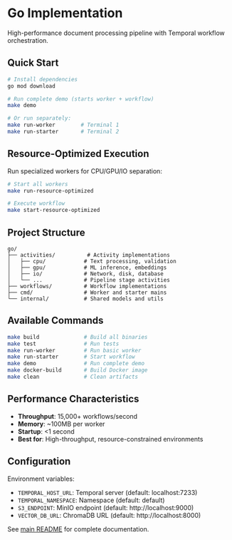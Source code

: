 # Go Implementation

High-performance document processing pipeline with Temporal workflow orchestration.

## Quick Start

```bash
# Install dependencies
go mod download

# Run complete demo (starts worker + workflow)
make demo

# Or run separately:
make run-worker        # Terminal 1
make run-starter       # Terminal 2
```

## Resource-Optimized Execution

Run specialized workers for CPU/GPU/IO separation:

```bash
# Start all workers
make run-resource-optimized

# Execute workflow
make start-resource-optimized
```

## Project Structure

```
go/
├── activities/          # Activity implementations
│   ├── cpu/            # Text processing, validation
│   ├── gpu/            # ML inference, embeddings
│   ├── io/             # Network, disk, database
│   └── ...             # Pipeline stage activities
├── workflows/          # Workflow implementations
├── cmd/                # Worker and starter mains
└── internal/           # Shared models and utils
```

## Available Commands

```bash
make build              # Build all binaries
make test               # Run tests
make run-worker         # Run basic worker
make run-starter        # Start workflow
make demo               # Run complete demo
make docker-build       # Build Docker image
make clean              # Clean artifacts
```

## Performance Characteristics

- **Throughput**: 15,000+ workflows/second
- **Memory**: ~100MB per worker
- **Startup**: <1 second
- **Best for**: High-throughput, resource-constrained environments

## Configuration

Environment variables:
- `TEMPORAL_HOST_URL`: Temporal server (default: localhost:7233)
- `TEMPORAL_NAMESPACE`: Namespace (default: default)
- `S3_ENDPOINT`: MinIO endpoint (default: http://localhost:9000)
- `VECTOR_DB_URL`: ChromaDB URL (default: http://localhost:8000)

See [main README](../README.md) for complete documentation.